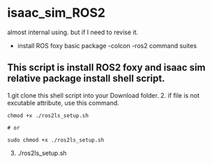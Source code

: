 # isaac_sim_ROS2
almost internal using. but if I need to revise it.
- install ROS foxy basic package
   -colcon
   -ros2 command suites

## This script is install ROS2 foxy and isaac sim relative package install shell script.

1.git clone this shell script into your Download folder.
2. if file is not excutable attribute, use this command.
```
chmod +x ./ros2ls_setup.sh

# or

sudo chmod +x ./ros2ls_setup.sh

```

3. ./ros2ls_setup.sh

